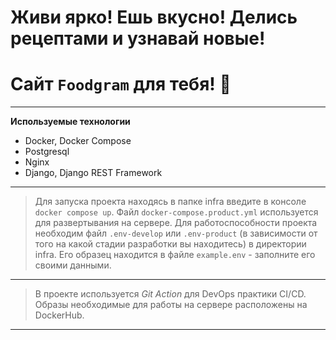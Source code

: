 # Живи ярко! Ешь вкусно! Делись рецептами и узнавай новые! 
# Сайт `Foodgram` для тебя! :spaghetti:
***

__Используемые технологии__
- Docker, Docker Compose
- Postgresql
- Nginx
- Django, Django REST Framework
***
> Для запуска проекта находясь в папке infra введите в консоле `docker compose up`. Файл `docker-compose.product.yml` используется для развертывания на сервере. Для работоспособности проекта необходим файл `.env-develop` или `.env-product` (в зависимости от того на какой стадии разработки вы находитесь) в директории infra. Его образец находится в файле `example.env` - заполните его своими данными.
***
> В проекте используется _Git Action_ для DevOps практики CI/CD. Образы необходимые для работы на сервере расположены на DockerHub.
***